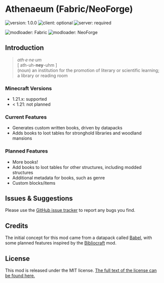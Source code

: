 # Athenaeum (Fabric/NeoForge)

![version: 1.0.0](https://img.shields.io/badge/version-1.0.0-blueviolet?style=flat-square) ![client: optional](https://img.shields.io/badge/client-optional-4caf50?style=flat-square) ![server: required](https://img.shields.io/badge/server-required-4caf50?style=flat-square)

![modloader: Fabric](https://img.shields.io/badge/modloader-Fabric-1976d2?style=flat-square) ![modloader: NeoForge](https://img.shields.io/badge/modloader-NeoForge-1976d2?style=flat-square)

## Introduction

> _ath·e·ne·um_<br />
> \[ ath-uh-**ney**-uhm \]<br />
> (noun) an institution for the promotion of literary or scientific learning; a library or reading room

### Minecraft Versions

* 1.21.x: supported
* < 1.21: not planned

### Current Features

* Generates custom written books, driven by datapacks
* Adds books to loot tables for stronghold libraries and woodland mansions

### Planned Features

* More books!
* Add books to loot tables for other structures, including modded structures
* Additional metadata for books, such as genre
* Custom blocks/items

## Issues & Suggestions

Please use the [GitHub issue tracker](https://github.com/chimericdream/athenaeum-mod/issues) to report any bugs you
find.

## Credits

The initial concept for this mod came from a datapack called [Babel](https://github.com/JiFish/babel), with some planned
features inspired by the [Bibliocraft](https://www.bibliocraftmod.com/wiki/) mod.

## License

This mod is released under the MIT
license. [The full text of the license can be found here.](https://github.com/chimericdream/athenaeum-mod/blob/main/LICENSE)
